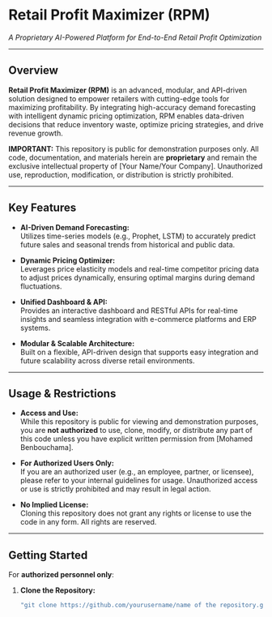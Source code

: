 # Retail Profit Maximizer (RPM)
*A Proprietary AI-Powered Platform for End-to-End Retail Profit Optimization*

---

## Overview

**Retail Profit Maximizer (RPM)** is an advanced, modular, and API-driven solution designed to empower retailers with cutting-edge tools for maximizing profitability. By integrating high-accuracy demand forecasting with intelligent dynamic pricing optimization, RPM enables data-driven decisions that reduce inventory waste, optimize pricing strategies, and drive revenue growth.

**IMPORTANT:** This repository is public for demonstration purposes only. All code, documentation, and materials herein are **proprietary** and remain the exclusive intellectual property of [Your Name/Your Company]. Unauthorized use, reproduction, modification, or distribution is strictly prohibited.

---

## Key Features

- **AI-Driven Demand Forecasting:**  
  Utilizes time-series models (e.g., Prophet, LSTM) to accurately predict future sales and seasonal trends from historical and public data.
  
- **Dynamic Pricing Optimizer:**  
  Leverages price elasticity models and real-time competitor pricing data to adjust prices dynamically, ensuring optimal margins during demand fluctuations.
  
- **Unified Dashboard & API:**  
  Provides an interactive dashboard and RESTful APIs for real-time insights and seamless integration with e-commerce platforms and ERP systems.
  
- **Modular & Scalable Architecture:**  
  Built on a flexible, API-driven design that supports easy integration and future scalability across diverse retail environments.

---

## Usage & Restrictions

- **Access and Use:**  
  While this repository is public for viewing and demonstration purposes, you are **not authorized** to use, clone, modify, or distribute any part of this code unless you have explicit written permission from [Mohamed Benbouchama].

- **For Authorized Users Only:**  
  If you are an authorized user (e.g., an employee, partner, or licensee), please refer to your internal guidelines for usage. Unauthorized access or use is strictly prohibited and may result in legal action.

- **No Implied License:**  
  Cloning this repository does not grant any rights or license to use the code in any form. All rights are reserved.

---

## Getting Started

For **authorized personnel only**:

1. **Clone the Repository:**
   ```bash
   "git clone https://github.com/yourusername/name of the repository.git"

